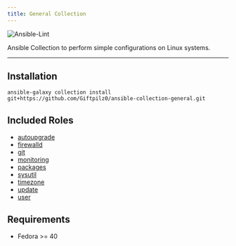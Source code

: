 ```yaml
---
title: General Collection
---
```


![Ansible-Lint](https://github.com/giftpilz0/ansible-collection-general/actions/workflows/ci.yml/badge.svg)

Ansible Collection to perform simple configurations on Linux systems.

______________________________________________________________________

## Installation

`ansible-galaxy collection install git+https://github.com/Giftpilz0/ansible-collection-general.git`

## Included Roles

- [autoupgrade](autoupgrade/)
- [firewalld](firewalld/)
- [git](git/)
- [monitoring](monitoring/)
- [packages](packages/)
- [sysutil](sysutil/)
- [timezone](timezone/)
- [update](update/)
- [user](user/)

## Requirements

- Fedora >= 40

